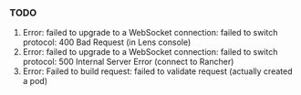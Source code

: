 
### TODO

1. Error: failed to upgrade to a WebSocket connection: failed to switch protocol: 400 Bad Request (in Lens console)
2. Error: failed to upgrade to a WebSocket connection: failed to switch protocol: 500 Internal Server Error (connect to Rancher)
3. Error: Failed to build request: failed to validate request (actually created a pod)
